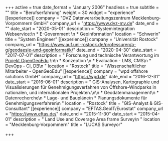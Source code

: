 +++
active = true
date_format = "January 2006"
headless = true
subtitle = ""
title = "Berufs&shy;erfah&shy;rung"
weight = 30
widget = "experience"
[[experience]]
company = "DVZ Datenverarbeitungszentrum Mecklenburg-Vorpommern GmbH"
company_url = "https://www.dvz-mv.de"
date_end = ""
date_start = "2020-05-01"
description = "Systemintegration Webservice:\n * E-Government \n * Geoinformation"
location = "Schwerin"
title = "System Engineer"
[[experience]]
company = "Universität Rostock"
company_url = "https://www.auf.uni-rostock.de/professuren/a-g/geodaesie-und-geoinformatik/"
date_end = "2020-04-30"
date_start = "2017-07-01"
description = "  Forschung und technische Verantwortung im [Projekt OpenGeoEdu](https://www.opengeoedu.de) \n\n  * Konzeption \n  * Evaluation - LMS, CMS\n  * DevOps - CI, DB\n  "
location = "Rostock"
title = "Wissenschaftlicher Mitarbeiter - OpenGeoEdu"
[[experience]]
company = "wpd offshore solutions GmbH"
company_url = "https://wpd.de"
date_end = "2016-12-31"
date_start = "2016-06-01"
description = "  GIS-Analysen, Kartographie und Visualisierungen für Genehmigungsverfahren von Offshore-Windparks in nationalen, und internationalen Projekten.\n\n  * Geodatenmanagement\n  * Datenrecherche\n  * Lage- und Baupläne\n  * Planungsdokumente für Genehmigungsverfahren\n  "
location = "Rostock"
title = "GIS-Analyst & GIS-Consultant"
[[experience]]
company = "EFTAS.GeoIT/Eurostat"
company_url = "https://www.eftas.de/"
date_end = "2015-11-30"
date_start = "2015-04-01"
description = "  Land Use and Coverage Area frame Survey\n  "
location = "Mecklenburg-Vorpommern"
title = "LUCAS Surveyor"

+++
